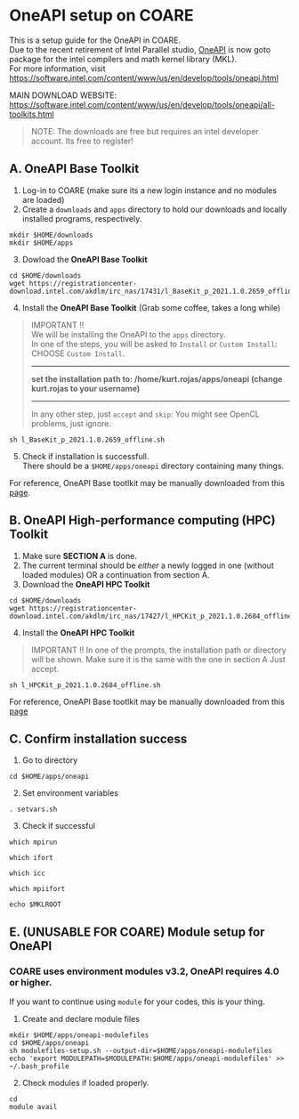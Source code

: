 # OneAPI setup on COARE

This is a setup guide for the OneAPI in COARE.  
Due to the recent retirement of Intel Parallel studio, [OneAPI](https://software.intel.com/content/www/us/en/develop/tools/oneapi.html) is now goto package for the intel compilers and math kernel library (MKL).  
For more information, visit https://software.intel.com/content/www/us/en/develop/tools/oneapi.html

MAIN DOWNLOAD WEBSITE: https://software.intel.com/content/www/us/en/develop/tools/oneapi/all-toolkits.html

> NOTE: The downloads are free but requires an intel developer account. Its free to register!  



## A. OneAPI Base Toolkit

1. Log-in to COARE (make sure its a new login instance and no modules are loaded)
2. Create a `downloads` and `apps` directory to hold our downloads and locally installed programs, respectively.  
```
mkdir $HOME/downloads
mkdir $HOME/apps
```
3. Dowload the **OneAPI Base Toolkit**
```
cd $HOME/downloads
wget https://registrationcenter-download.intel.com/akdlm/irc_nas/17431/l_BaseKit_p_2021.1.0.2659_offline.sh
```
4. Install the **OneAPI Base Toolkit** (Grab some coffee, takes a long while)
> IMPORTANT !!   
> We will be installing the OneAPI to the `apps` directory.  
> In one of the steps, you will be asked to `Install` or `Custom Install`: CHOOSE `Custom Install`.
> - - - - - - - - - - - - - - - - - - - - - - - - - - - - - - - - - - - - - - - - - - - - - - - - - - - - - -
>
> **set the installation path to:    /home/kurt.rojas/apps/oneapi     (change kurt.rojas to your username)**
>
> - - - - - - - - - - - - - - - - - - - - - - - - - - - - - - - - - - - - - - - - - - - - - - - - - - - - - -
> In any other step, just `accept` and `skip`: You might see OpenCL problems, just ignore.  
```
sh l_BaseKit_p_2021.1.0.2659_offline.sh
```
5. Check if installation is successfull.  
There should be a `$HOME/apps/oneapi` directory containing many things. 

For reference, OneAPI Base tootlkit may be manually downloaded from this [page](https://software.intel.com/content/www/us/en/develop/tools/oneapi/base-toolkit/download.html).



## B. OneAPI High-performance computing (HPC) Toolkit

1. Make sure **SECTION A** is done.
2. The current terminal should be *either* a newly logged in one (without loaded modules) OR a continuation from section A. 
3. Download the **OneAPI HPC Toolkit**
```
cd $HOME/downloads
wget https://registrationcenter-download.intel.com/akdlm/irc_nas/17427/l_HPCKit_p_2021.1.0.2684_offline.sh 
```
4. Install the **OneAPI HPC Toolkit**
> IMPORTANT !!
> In one of the prompts, the installation path or directory will be shown.
> Make sure it is the same with the one in section A
> Just accept.
```
sh l_HPCKit_p_2021.1.0.2684_offline.sh
```

For reference, OneAPI Base tootlkit may be manually downloaded from this [page](https://software.intel.com/content/www/us/en/develop/tools/oneapi/hpc-toolkit/download.html)



## C. Confirm installation success
1. Go to directory
```
cd $HOME/apps/oneapi
```
2. Set environment variables
```
. setvars.sh
```
3. Check if successful
```
which mpirun

which ifort

which icc

which mpiifort

echo $MKLROOT
```


<!--
## D. SETUP DFTI (Fourier transform interface)
1. make sure `. setvars` was ran
2. goto directory `cd $MKLROOT/include`
3. 
-->



## E. (UNUSABLE FOR COARE) Module setup for OneAPI
### COARE uses environment modules v3.2, OneAPI requires 4.0 or higher.
If you want to continue using `module` for your codes, this is your thing.  
1. Create and declare module files
```
mkdir $HOME/apps/oneapi-modulefiles
cd $HOME/apps/oneapi
sh modulefiles-setup.sh --output-dir=$HOME/apps/oneapi-modulefiles
echo 'export MODULEPATH=$MODULEPATH:$HOME/apps/oneapi-modulefiles' >> ~/.bash_profile
```
2. Check modules if loaded properly. 
```
cd 
module avail
```
  

